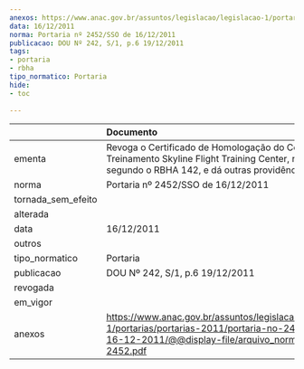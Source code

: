 ```yaml
---
anexos: https://www.anac.gov.br/assuntos/legislacao/legislacao-1/portarias/portarias-2011/portaria-no-2452-sso-de-16-12-2011/@@display-file/arquivo_norma/PA2011-2452.pdf
data: 16/12/2011
norma: Portaria nº 2452/SSO de 16/12/2011
publicacao: DOU Nº 242, S/1, p.6 19/12/2011
tags:
- portaria
- rbha
tipo_normatico: Portaria
hide: 
- toc 
 
---
```


|                    | Documento                                                                                                                                                         |
|:-------------------|:------------------------------------------------------------------------------------------------------------------------------------------------------------------|
| ementa             | Revoga o Certificado de Homologação do Centro de Treinamento Skyline Flight Training Center, regido segundo o RBHA 142, e dá outras providências.                 |
| norma              | Portaria nº 2452/SSO de 16/12/2011                                                                                                                                |
| tornada_sem_efeito |                                                                                                                                                                   |
| alterada           |                                                                                                                                                                   |
| data               | 16/12/2011                                                                                                                                                        |
| outros             |                                                                                                                                                                   |
| tipo_normatico     | Portaria                                                                                                                                                          |
| publicacao         | DOU Nº 242, S/1, p.6 19/12/2011                                                                                                                                   |
| revogada           |                                                                                                                                                                   |
| em_vigor           |                                                                                                                                                                   |
| anexos             | https://www.anac.gov.br/assuntos/legislacao/legislacao-1/portarias/portarias-2011/portaria-no-2452-sso-de-16-12-2011/@@display-file/arquivo_norma/PA2011-2452.pdf |